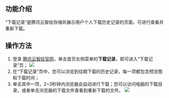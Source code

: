 ## 功能介绍
“下载记录”是腾讯云智绘存储并展示用户个人下载历史记录的页面，可进行查看并重新下载。

## 操作方法
1. 登录 [腾讯云智绘官网](https://taishan.qq.com/)，单击首页左侧菜单的**下载记录**，即可进入“下载记录”页；
![](https://qcloudimg.tencent-cloud.cn/raw/ff1c4c1002933952c2771d72cc5df28b.png)
2. 在“下载记录”页中，您可以浏览到往期下载的历史记录，每一项都包含预览图和下载时间；
3. 单击其中一项，2~3秒钟内浏览器会自动进行下载；您可以访问电脑的下载目录，或者单击浏览器的下载文件查看到重新下载的文件。
![](https://main.qcloudimg.com/raw/2736390e4fdefb941c1c22b2128cb8e1.png)
